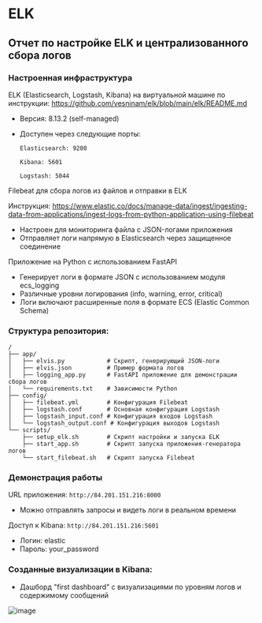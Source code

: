 # ELK
## Отчет по настройке ELK и централизованного сбора логов
### Настроенная инфраструктура

ELK (Elasticsearch, Logstash, Kibana) на виртуальной машине по инструкции: https://github.com/vesninam/elk/blob/main/elk/README.md

* Версия: 8.13.2 (self-managed)
* Доступен через следующие порты:
  
      Elasticsearch: 9200
  
      Kibana: 5601

      Logstash: 5044
  
Filebeat для сбора логов из файлов и отправки в ELK

Инструкция: https://www.elastic.co/docs/manage-data/ingest/ingesting-data-from-applications/ingest-logs-from-python-application-using-filebeat

* Настроен для мониторинга файла с JSON-логами приложения
* Отправляет логи напрямую в Elasticsearch через защищенное соединение
  
Приложение на Python с использованием FastAPI

* Генерирует логи в формате JSON с использованием модуля ecs_logging
* Различные уровни логирования (info, warning, error, critical)
* Логи включают расширенные поля в формате ECS (Elastic Common Schema)

### Структура репозитория:

```
/
├── app/
│   ├── elvis.py            # Скрипт, генерирующий JSON-логи
│   ├── elvis.json          # Пример формата логов
│   ├── logging_app.py      # FastAPI приложение для демонстрации сбора логов
│   └── requirements.txt    # Зависимости Python
├── config/
│   ├── filebeat.yml        # Конфигурация Filebeat
│   ├── logstash.conf       # Основная конфигурация Logstash
│   ├── logstash_input.conf # Конфигурация входов Logstash
│   └── logstash_output.conf # Конфигурация выходов Logstash
└── scripts/
    ├── setup_elk.sh        # Скрипт настройки и запуска ELK
    ├── start_app.sh        # Скрипт запуска приложения-генератора логов
    └── start_filebeat.sh   # Скрипт запуска Filebeat
```

### Демонстрация работы

URL приложения: `http://84.201.151.216:8000`

* Можно отправлять запросы и видеть логи в реальном времени

Доступ к Kibana: `http://84.201.151.216:5601`

* Логин: elastic
* Пароль: your_password

### Созданные визуализации в Kibana:

* Дашборд "first dashboard" с визуализациями по уровням логов и содержимому сообщений

![image](https://github.com/user-attachments/assets/de21013a-011d-4a6a-97bd-c6bf43eb064c)
